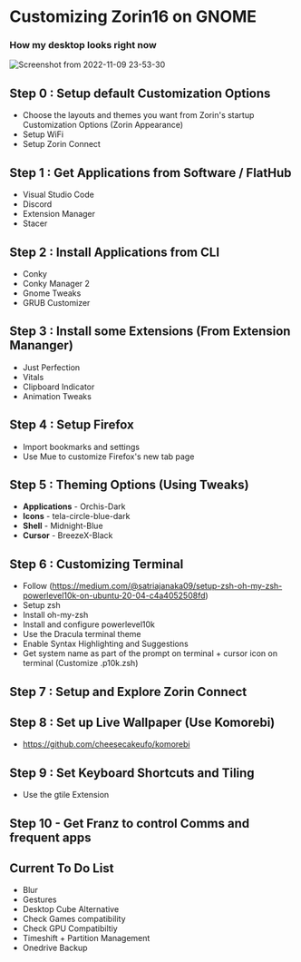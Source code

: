 # Customizing Zorin16 on GNOME
  
### How my desktop looks right now  
![Screenshot from 2022-11-09 23-53-30](https://user-images.githubusercontent.com/73750950/200910937-87f66afa-64db-4687-bccd-73a00e4f4e40.png)
  
## Step 0 : Setup default Customization Options
- Choose the layouts and themes you want from Zorin's startup Customization Options (Zorin Appearance)
- Setup WiFi
- Setup Zorin Connect

## Step 1 : Get Applications from Software / FlatHub
- Visual Studio Code
- Discord
- Extension Manager
- Stacer

## Step 2 : Install Applications from CLI
- Conky
- Conky Manager 2
- Gnome Tweaks
- GRUB Customizer

## Step 3 : Install some Extensions (From Extension Mananger)
- Just Perfection
- Vitals
- Clipboard Indicator
- Animation Tweaks

## Step 4 : Setup Firefox
- Import bookmarks and settings
- Use Mue to customize Firefox's new tab page

## Step 5 : Theming Options (Using Tweaks)
- <b>Applications</b>  - Orchis-Dark
- <b>Icons</b>         - tela-circle-blue-dark
- <b>Shell</b>         - Midnight-Blue
- <b>Cursor</b>        - BreezeX-Black

## Step 6 : Customizing Terminal
- Follow (https://medium.com/@satriajanaka09/setup-zsh-oh-my-zsh-powerlevel10k-on-ubuntu-20-04-c4a4052508fd)
- Setup zsh
- Install oh-my-zsh
- Install and configure powerlevel10k
- Use the Dracula terminal theme
- Enable Syntax Highlighting and Suggestions
- Get system name as part of the prompt on terminal + cursor icon on terminal (Customize .p10k.zsh)

## Step 7 : Setup and Explore Zorin Connect

## Step 8 : Set up Live Wallpaper (Use Komorebi)
- https://github.com/cheesecakeufo/komorebi

## Step 9 : Set Keyboard Shortcuts and Tiling
- Use the gtile Extension

## Step 10 - Get Franz to control Comms and frequent apps

## Current To Do List
- Blur
- Gestures
- Desktop Cube Alternative
- Check Games compatibility
- Check GPU Compatibiltiy
- Timeshift + Partition Management
- Onedrive Backup 

